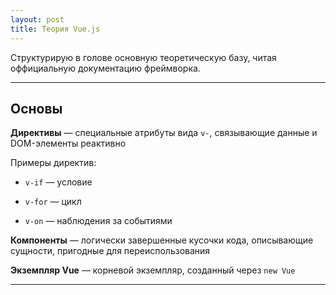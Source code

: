```yaml
---
layout: post
title: Теория Vue.js
---
```


Структурирую в голове основную теоретическую базу, читая оффициальную документацию фреймворка.

---

<h2 class="post__small-heading">Основы</h2>

**Директивы** — специальные атрибуты вида `v-`, связывающие данные и DOM-элементы реактивно

Примеры директив:

* `v-if` — условие

* `v-for` — цикл

* `v-on` — наблюдения за событиями

**Компоненты** — логически завершенные кусочки кода, описывающие сущности, пригодные для переиспользования

**Экземпляр Vue** — корневой экземпляр, созданный через `new Vue`

---
